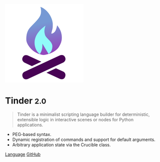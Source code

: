 <img src="tinder.svg" alt="drawing" width="256"/>

# Tinder <small>2.0</small>

> Tinder is a minimalist scripting language builder for deterministic, extensible logic in interactive scenes or nodes for Python applications.

- PEG-based syntax.
- Dynamic registration of commands and support for default arguments.
- Arbitrary application state via the Crucible class.

[Language](language.md)
[GitHub](https://github.com/docsifyjs/docsify/)